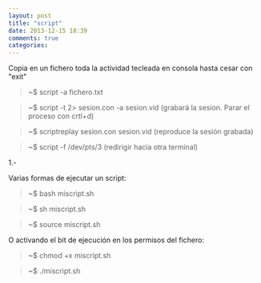 ```yaml
---
layout: post
title: "script"
date: 2013-12-15 18:39
comments: true
categories: 
---
```

Copia en un fichero toda la actividad tecleada en consola hasta cesar con "exit"

>~$ script -a fichero.txt

>~$ script -t 2> sesion.con -a sesion.vid  (grabará la sesion. Parar el proceso con crtl+d)

>~$ scriptreplay sesion.con sesion.vid  (reproduce la sesión grabada)

>~$ script -f /dev/pts/3   (redirigir hacia otra terminal)

1.-

Varias formas de ejecutar un script:

>~$ bash miscript.sh

>~$ sh miscript.sh

>~$ source miscript.sh

O activando el bit de ejecución en los permisos del fichero:

>~$ chmod +x miscript.sh

>~$ ./miscript.sh

